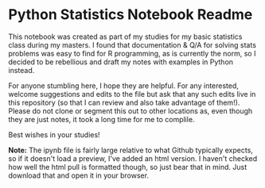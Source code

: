 # Python Statistics Notebook Readme

This notebook was created as part of my studies for my basic statistics class during my masters. I found that documentation & Q/A for solving stats problems was easy to find for R programming, as is currently the norm, so I decided to be rebellious and draft my notes with examples in Python instead.

For anyone stumbling here, I hope they are helpful. For any interested, welcome suggestions and edits to the file but ask that any such edits live in this repository (so that I can review and also take advantage of them!). Please do not clone or segment this out to other locations as, even though they are just notes, it took a long time for me to complile.

Best wishes in your studies!

**Note:** The ipynb file is fairly large relative to what Github typically expects, so if it doesn't load a preview, I've added an html version. I haven't checked how well the html pull is formatted though, so just bear that in mind. Just download that and open it in your browser.
